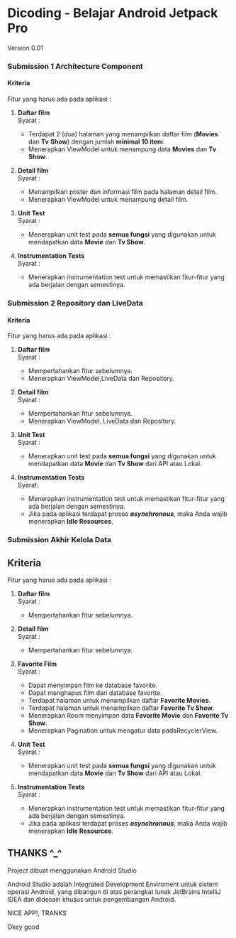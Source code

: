 # Dicoding - Belajar Android Jetpack Pro

Version 0.01

### Submission 1 Architecture Component

#### Kriteria

Fitur yang harus ada pada aplikasi :

1. **Daftar film**  
   Syarat :
   - Terdapat 2 (dua) halaman yang menampilkan daftar film (**Movies** dan **Tv** **Show**) dengan jumlah **minimal 10 item**.
   - Menerapkan ViewModel untuk menampung data **Movies** dan **Tv Show**.  

2. **Detail film**  
   Syarat :
   - Menampilkan poster dan informasi film pada halaman detail film.
   - Menerapkan ViewModel untuk menampung detail film.  

3. **Unit Test**  
   Syarat :
   - Menerapkan unit test pada **semua fungsi** yang digunakan untuk mendapatkan data **Movie** dan **Tv Show**.  

4. **Instrumentation Tests**  
   Syarat :
   
   - Menerapkan instrumentation test untuk memastikan fitur-fitur yang ada berjalan dengan semestinya.

### Submission 2 Repository dan LiveData

#### Kriteria

Fitur yang harus ada pada aplikasi :

1. **Daftar film**  
   Syarat :
   - Mempertahankan fitur sebelumnya.
   - Menerapkan ViewModel,LiveData dan Repository.  

2. **Detail film**  
   Syarat :
   - Mempertahankan fitur sebelumnya.
   - Menerapkan ViewModel, LiveData dan Repository.  

3. **Unit Test**  
   Syarat :
   - Menerapkan unit test pada **semua fungsi** yang digunakan untuk mendapatkan data **Movie** dan **Tv Show** dari API atau Lokal.  

4. **Instrumentation Tests**  
   Syarat:
   
   - Menerapkan instrumentation test untuk memastikan fitur-fitur yang ada berjalan dengan semestinya.
   - Jika pada aplikasi terdapat proses ***asynchronous***, maka Anda wajib menerapkan **Idle Resources**.

### Submission Akhir Kelola Data

## Kriteria

Fitur yang harus ada pada aplikasi :

1. **Daftar film**  
   Syarat :
   - Mempertahankan fitur sebelumnya.  

2. **Detail film**  
   Syarat :
   - Mempertahankan fitur sebelumnya.  

3. **Favorite Film**  
   Syarat :
   - Dapat menyimpan film ke database favorite.
   - Dapat menghapus film dari database favorite.
   - Terdapat halaman untuk menampilkan daftar **Favorite Movies**.
   - Terdapat halaman untuk menampilkan daftar **Favorite Tv Show**.
   - Menerapkan Room menyimpan data **Favorite Movie** dan **Favorite Tv Show**.
   - Menerapkan Pagination untuk mengatur data padaRecyclerView.  

4. **Unit Test**  
   Syarat :
   - Menerapkan unit test pada **semua fungsi** yang digunakan untuk mendapatkan data **Movie** dan **Tv Show** dari API atau Lokal.  

5. **Instrumentation Tests**  
   Syarat :
   
   - Menerapkan instrumentation test untuk memastikan fitur-fitur yang ada berjalan dengan semestinya.
   - Jika pada aplikasi terdapat proses ***asynchronous***, maka Anda wajib menerapkan **Idle Resources**.

## THANKS ^_^ 

Project dibuat menggunakan Android Studio

Android Studio adalah Integrated Development Enviroment untuk sistem operasi Android, yang dibangun di atas perangkat lunak JetBrains IntelliJ IDEA dan didesain khusus untuk pengembangan Android.

NICE APP!, TRANKS 

Okey good
